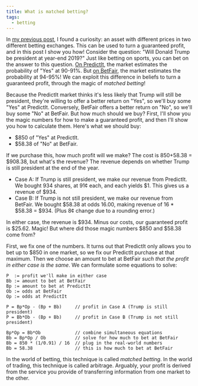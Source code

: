 ```yaml
---
title: What is matched betting?
tags:
  - betting
---
```


In [my previous post](/2019/04/01/what-is-a-prediction-market/),
I found a curiosity:
an asset with different prices in two different betting exchanges.
This can be used to turn a guaranteed profit,
and in this post I show you how!
Consider the question: "Will Donald Trump be president at year-end 2019?"
Just like betting on sports,
you can bet on the answer to this question.
[On PredictIt](https://www.predictit.org/markets/detail/3352/Will-Donald-Trump-be-president-at-year-end-2019),
the market estimates the probability of "Yes" at 90-91%.
But [on BetFair](https://www.betfair.com/exchange/plus/politics/market/1.129097136),
the market estimates the probability at 94-95%!
We can exploit this difference in beliefs
to turn a guaranteed profit,
through the magic of _matched betting_!

Because the PredictIt market thinks it's less likely 
that Trump will still be president,
they're willing to offer a better return on "Yes",
so we'll buy some "Yes" at PredictIt.
Conversely,
BetFair offers a better return on "No",
so we'll buy some "No" at BetFair.
But how much should we buy?
First,
I'll show you the magic numbers
for how to make a guaranteed profit,
and then I'll show you how to calculate them.
Here's what we should buy:

* $850 of "Yes" at PredictIt.
* $58.38 of "No" at BetFair.

If we purchase this,
how much profit will we make?
The cost is $850+$58.38 = $908.38,
but what's the revenue?
The revenue depends on 
whether Trump is still president at the end of the year.

* Case A:
  If Trump is still president,
  we make our revenue from PredictIt.
  We bought 934 shares, at 91¢ each, and each yields $1.
  This gives us a revenue of $934.
* Case B:
  If Trump is not still president,
  we make our revenue from BetFair.
  We bought $58.38 at odds 16.00,
  making revenue of 16 * $58.38 = $934.
  (Plus 8¢ change due to a rounding error.)

In either case, the revenue is $934.
Minus our costs, our guaranteed profit is $25.62.
Magic!
But where did those magic numbers $850 and $58.38 come from?

First, we fix one of the numbers.
It turns out that PredictIt only allows you to bet up to $850 in one market,
so we fix our PredictIt purchase at that maximum.
Then we choose an amount to bet at BetFair
_such that the profit in either case is the same_.
We can formulate some equations to solve:

```
P  := profit we'll make in either case
Bb := amount to bet at BetFair
Bp := amount to bet at PredictIt
Ob := odds at BetFair
Op := odds at PredictIt

P = Bp*Op - (Bp + Bb)     // profit in Case A (Trump is still president)
P = Bb*Ob - (Bp + Bb)     // profit in Case B (Trump is not still president)

Bp*Op = Bb*Ob             // combine simultaneous equations
Bb = Bp*Op / Ob           // solve for how much to bet at BetFair
Bb = 850 * (1/0.91) / 16  // plug in the real-world numbers
Bb = 58.38                // this is how much to bet at BetFair
```

In the world of betting,
this technique is called _matched betting_.
In the world of trading,
this technique is called arbitrage.
Arguably,
your profit is derived from the service you provide
of transferring information
from one market to the other.
